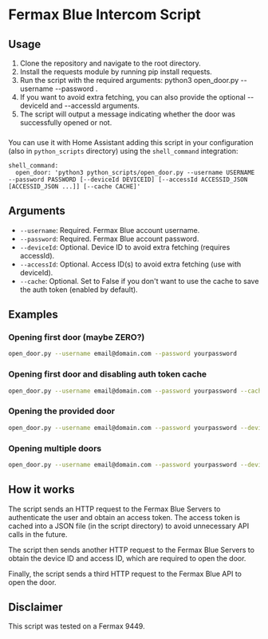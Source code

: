 # Fermax Blue Intercom Script

## Usage

1. Clone the repository and navigate to the root directory.
2. Install the requests module by running pip install requests.
3. Run the script with the required arguments: python3 open_door.py --username <USERNAME> --password <PASSWORD>.
4. If you want to avoid extra fetching, you can also provide the optional --deviceId and --accessId arguments.
5. The script will output a message indicating whether the door was successfully opened or not.

###

You can use it with Home Assistant adding this script in your configuration (also in `python_scripts` directory) using the `shell_command` integration:

```
shell_command:
  open_door: 'python3 python_scripts/open_door.py --username USERNAME --password PASSWORD [--deviceId DEVICEID] [--accessId ACCESSID_JSON [ACCESSID_JSON ...]] [--cache CACHE]'
```

## Arguments

-   `--username`: Required. Fermax Blue account username.
-   `--password`: Required. Fermax Blue account password.
-   `--deviceId`: Optional. Device ID to avoid extra fetching (requires accessId).
-   `--accessId`: Optional. Access ID(s) to avoid extra fetching (use with deviceId).
-   `--cache`: Optional. Set to False if you don't want to use the cache to save the auth token (enabled by default).

## Examples

### Opening first door (maybe ZERO?)

```bash
open_door.py --username email@domain.com --password yourpassword
```

### Opening first door and disabling auth token cache

```bash
open_door.py --username email@domain.com --password yourpassword --cache False
```

### Opening the provided door

```bash
open_door.py --username email@domain.com --password yourpassword --deviceId 12345 --accessId '{"subblock": 0, "block": 0, "number": 0}'
```

### Opening multiple doors

```bash
open_door.py --username email@domain.com --password yourpassword --deviceId 12345 --accessId '{"subblock": 0, "block": 0, "number": 0}' '{"subblock": 1, "block": 1, "number": 1}'
```

## How it works

The script sends an HTTP request to the Fermax Blue Servers to authenticate the user and obtain an access token. The access token is cached into a JSON file (in the script directory) to avoid unnecessary API calls in the future.

The script then sends another HTTP request to the Fermax Blue Servers to obtain the device ID and access ID, which are required to open the door.

Finally, the script sends a third HTTP request to the Fermax Blue API to open the door.

## Disclaimer

This script was tested on a Fermax 9449.
